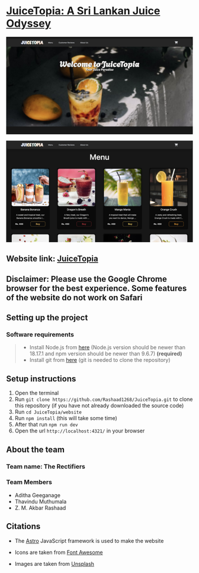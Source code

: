 # [JuiceTopia: A Sri Lankan Juice Odyssey](https://juice-topia.vercel.app/)

[![A screenshot of the Juice Topia website](./images/screenshot-1.png)](https://juice-topia.vercel.app/)

[![A screenshot of the Juice Topia website](./images/screenshot-2.png)](https://juice-topia.vercel.app/)

## Website link: [JuiceTopia](https://juice-topia.vercel.app/)

## Disclaimer: Please use the Google Chrome browser for the best experience. Some features of the website do not work on Safari

## Setting up the project

### Software requirements

> - Install Node.js from [here](https://nodejs.org/en/download) (Node.js version should be newer than 18.17.1 and npm version should be newer than 9.6.7) **(required)**
> - Install git from [here](https://git-scm.com/downloads) (git is needed to clone the repository)

## Setup instructions

1. Open the terminal
2. Run `git clone https://github.com/Rashaad1268/JuiceTopia.git` to clone this repository (if you have not already downloaded the source code)
3. Run `cd JuiceTopia/website`
4. Run `npm install` (this will take some time)
5. After that run `npm run dev`
6. Open the url `http://localhost:4321/` in your browser

## About the team

### Team name: The Rectifiers

### Team Members

- Aditha Geeganage
- Thavindu Muthumala
- Z. M. Akbar Rashaad

## Citations

- The [Astro](https://astro.build/) JavaScript framework is used to make the website

- Icons are taken from [Font Awesome](https://fontawesome.com/)

- Images are taken from [Unsplash](https://unsplash.com/)
